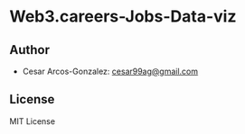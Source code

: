 # Web3.careers-Jobs-Data-viz
## Author
- Cesar Arcos-Gonzalez: cesar99ag@gmail.com
## License
MIT License
